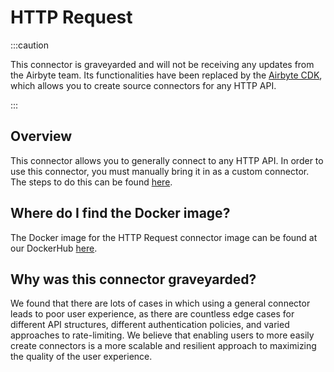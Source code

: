 # HTTP Request

:::caution

This connector is graveyarded and will not be receiving any updates from the Airbyte team. Its functionalities have been replaced by the [Airbyte CDK](../../platform/connector-development/cdk-python/), which allows you to create source connectors for any HTTP API.

:::

## Overview

This connector allows you to generally connect to any HTTP API. In order to use this connector, you must manually bring it in as a custom connector. The steps to do this can be found [here](/platform/connector-development/tutorials/custom-python-connector/getting-started).

## Where do I find the Docker image?

The Docker image for the HTTP Request connector image can be found at our DockerHub [here](https://hub.docker.com/r/airbyte/source-http-request).

## Why was this connector graveyarded?

We found that there are lots of cases in which using a general connector leads to poor user experience, as there are countless edge cases for different API structures, different authentication policies, and varied approaches to rate-limiting. We believe that enabling users to more easily
create connectors is a more scalable and resilient approach to maximizing the quality of the user experience.
